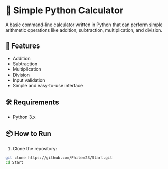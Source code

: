 # 🧮 Simple Python Calculator

A basic command-line calculator written in Python that can perform simple arithmetic operations like addition, subtraction, multiplication, and division.

## 🚀 Features

- Addition
- Subtraction
- Multiplication
- Division
- Input validation
- Simple and easy-to-use interface

## 🛠️ Requirements

- Python 3.x

## 📦 How to Run

1. Clone the repository:

```bash
git clone https://github.com/Philem23/Start.git
cd Start

